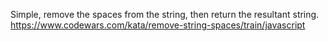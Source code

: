Simple, remove the spaces from the string, then return the resultant string.
https://www.codewars.com/kata/remove-string-spaces/train/javascript